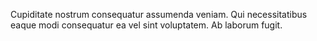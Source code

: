 Cupiditate nostrum consequatur assumenda veniam. Qui necessitatibus eaque modi consequatur ea vel sint voluptatem. Ab laborum fugit.